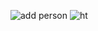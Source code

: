 ![add person](https://github.com/chaima123saad/Personnel-Management-System/assets/129409841/cfb8db9d-cacb-42bc-beda-7cc153e4a826)
![ht](https://github.com/chaima123saad/Personnel-Management-System/assets/129409841/b70912e7-ac23-416d-9c28-63476143d758)
